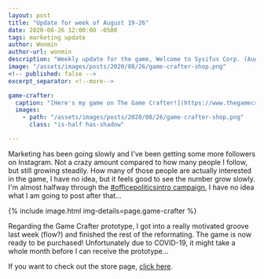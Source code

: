 ```yaml
---
layout: post
title: "Update for week of August 19-26"
date: 2020-08-26 12:00:00 -0500
tags: marketing update
author: Wonmin
author-url: wonmin
description: "Weekly update for the game, Welcome to Sysifus Corp. (August 19-26)"
image: "/assets/images/posts/2020/08/26/game-crafter-shop.png"
<!-- published: false -->
excerpt_separator: <!--more-->

game-crafter:
  caption: "[Here's my game on The Game Crafter!](https://www.thegamecrafter.com/games/welcome-to-sysifus-corp)"
  images:
    - path: "/assets/images/posts/2020/08/26/game-crafter-shop.png"
      class: "is-half has-shadow"

---
```


Marketing has been going slowly and I've been getting some more followers on Instagram. Not a crazy amount compared to how many people I follow, but still growing steadily. How many of those people are actually interested in the game, I have no idea, but it feels good to see the number grow slowly. I'm almost halfway through the [#officepoliticsintro campaign](https://www.instagram.com/explore/tags/officepoliticsintro), I have no idea what I am going to post after that...

{% include image.html img-details=page.game-crafter %}

Regarding the Game Crafter prototype, I got into a really motivated groove last week (flow?) and finished the rest of the reformating. The game is now ready to be purchased! Unfortunately due to COVID-19, it might take a whole month before I can receive the prototype...

If you want to check out the store page, [click here](https://www.thegamecrafter.com/games/welcome-to-sysifus-corp).
